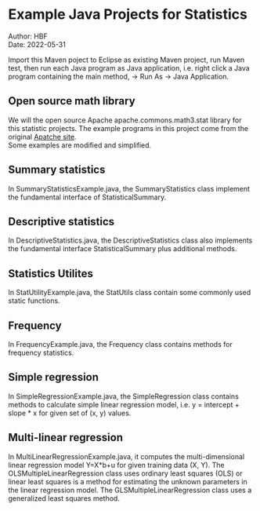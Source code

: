 # Example Java Projects for Statistics
Author: HBF  
Date: 2022-05-31

Import this Maven poject to Eclipse as existing Maven project, run Maven test, then run each Java program as Java application, i.e. right click a Java program containing the main method, -> Run As -> Java Application. 

 
## Open source math library

We will the open source Apache apache.commons.math3.stat library for this statistic projects. The example programs in this project come from the original [Apatche site](http://commons.apache.org/proper/commons-math/userguide/stat.html).  
Some examples are modified and simplified. 

## Summary statistics

In SummaryStatisticsExample.java, the SummaryStatistics class implement the fundamental interface of StatisticalSummary. 

## Descriptive statistics

In DescriptiveStatistics.java,  the DescriptiveStatistics class also implements the fundamental interface StatisticalSummary plus additional methods. 

## Statistics Utilites

In StatUtilityExample.java, the StatUtils class contain some commonly used static functions.

## Frequency 

In FrequencyExample.java, the Frequency class contains methods for frequency statistics.  

## Simple regression

In SimpleRegressionExample.java, the SimpleRegression class contains methods to calculate simple linear regression model, i.e. y = intercept + slope * x for given set of (x, y) values. 

## Multi-linear regression

In MultiLinearRegressionExample.java, it computes the multi-dimensional linear regression model Y=X*b+u for given training data (X, Y). The OLSMultipleLinearRegression class uses ordinary least squares (OLS) or linear least squares is a method for estimating the unknown parameters in the linear regression model.  The GLSMultipleLinearRegression class uses a generalized least squares method. 


